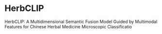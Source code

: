 # HerbCLIP
HerbCLIP: A Multidimensional Semantic Fusion Model Guided by Multimodal Features for Chinese Herbal Medicine Microscopic Classificatio
